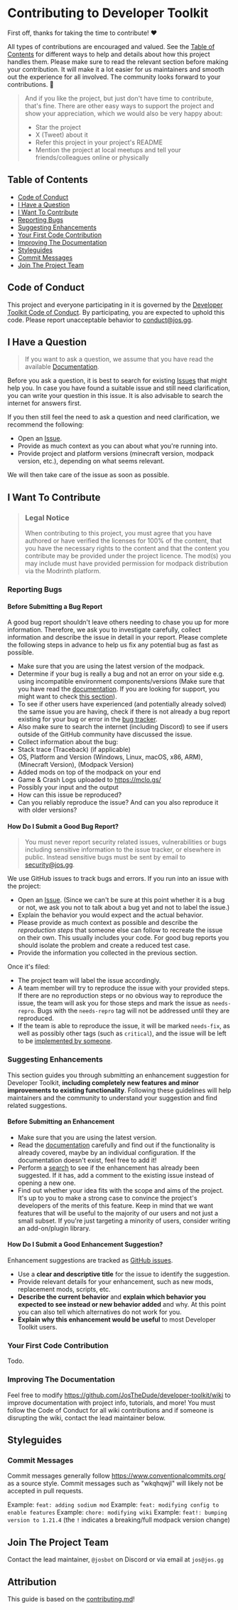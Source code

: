 # Contributing to Developer Toolkit

First off, thanks for taking the time to contribute! ❤️

All types of contributions are encouraged and valued. See the [Table of Contents](#table-of-contents) for different ways to help and details about how this project handles them. Please make sure to read the relevant section before making your contribution. It will make it a lot easier for us maintainers and smooth out the experience for all involved. The community looks forward to your contributions. 🎉

> And if you like the project, but just don't have time to contribute, that's fine. There are other easy ways to support the project and show your appreciation, which we would also be very happy about:
> - Star the project
> - X (Tweet) about it
> - Refer this project in your project's README
> - Mention the project at local meetups and tell your friends/colleagues online or physically

## Table of Contents

- [Code of Conduct](#code-of-conduct)
- [I Have a Question](#i-have-a-question)
- [I Want To Contribute](#i-want-to-contribute)
- [Reporting Bugs](#reporting-bugs)
- [Suggesting Enhancements](#suggesting-enhancements)
- [Your First Code Contribution](#your-first-code-contribution)
- [Improving The Documentation](#improving-the-documentation)
- [Styleguides](#styleguides)
- [Commit Messages](#commit-messages)
- [Join The Project Team](#join-the-project-team)


## Code of Conduct

This project and everyone participating in it is governed by the
[Developer Toolkit Code of Conduct](https://github.com/JosTheDude/developer-toolkit/blob/main/CODE_OF_CONDUCT.md).
By participating, you are expected to uphold this code. Please report unacceptable behavior to conduct@jos.gg.


## I Have a Question

> If you want to ask a question, we assume that you have read the available [Documentation](https://github.com/JosTheDude/developer-toolkit/wiki).

Before you ask a question, it is best to search for existing [Issues](https://github.com/JosTheDude/developer-toolkit/issues) that might help you. In case you have found a suitable issue and still need clarification, you can write your question in this issue. It is also advisable to search the internet for answers first.

If you then still feel the need to ask a question and need clarification, we recommend the following:

- Open an [Issue](https://github.com/JosTheDude/developer-toolkit/issues/new).
- Provide as much context as you can about what you're running into.
- Provide project and platform versions (minecraft version, modpack version, etc.), depending on what seems relevant.

We will then take care of the issue as soon as possible.

## I Want To Contribute

> ### Legal Notice
> When contributing to this project, you must agree that you have authored or have verified the licenses for 100% of the content, that you have the necessary rights to the content and that the content you contribute may be provided under the project licence. The mod(s) you may include must have provided permission for modpack distribution via the Modrinth platform.

### Reporting Bugs

#### Before Submitting a Bug Report

A good bug report shouldn't leave others needing to chase you up for more information. Therefore, we ask you to investigate carefully, collect information and describe the issue in detail in your report. Please complete the following steps in advance to help us fix any potential bug as fast as possible.

- Make sure that you are using the latest version of the modpack.
- Determine if your bug is really a bug and not an error on your side e.g. using incompatible environment components/versions (Make sure that you have read the [documentation](https://github.com/JosTheDude/developer-toolkit/wiki). If you are looking for support, you might want to check [this section](#i-have-a-question)).
- To see if other users have experienced (and potentially already solved) the same issue you are having, check if there is not already a bug report existing for your bug or error in the [bug tracker](https://github.com/JosTheDude/developer-toolkit/issues?q=label%3Abug).
- Also make sure to search the internet (including Discord) to see if users outside of the GitHub community have discussed the issue.
- Collect information about the bug:
- Stack trace (Traceback) (if applicable)
- OS, Platform and Version (Windows, Linux, macOS, x86, ARM), (Minecraft Version), (Modpack Version)
- Added mods on top of the modpack on your end
- Game & Crash Logs uploaded to https://mclo.gs/
- Possibly your input and the output
- How can this issue be reproduced?
- Can you reliably reproduce the issue? And can you also reproduce it with older versions?

#### How Do I Submit a Good Bug Report?

> You must never report security related issues, vulnerabilities or bugs including sensitive information to the issue tracker, or elsewhere in public. Instead sensitive bugs must be sent by email to security@jos.gg.

We use GitHub issues to track bugs and errors. If you run into an issue with the project:

- Open an [Issue](https://github.com/JosTheDude/developer-toolkit/issues/new). (Since we can't be sure at this point whether it is a bug or not, we ask you not to talk about a bug yet and not to label the issue.)
- Explain the behavior you would expect and the actual behavior.
- Please provide as much context as possible and describe the *reproduction steps* that someone else can follow to recreate the issue on their own. This usually includes your code. For good bug reports you should isolate the problem and create a reduced test case.
- Provide the information you collected in the previous section.

Once it's filed:

- The project team will label the issue accordingly.
- A team member will try to reproduce the issue with your provided steps. If there are no reproduction steps or no obvious way to reproduce the issue, the team will ask you for those steps and mark the issue as `needs-repro`. Bugs with the `needs-repro` tag will not be addressed until they are reproduced.
- If the team is able to reproduce the issue, it will be marked `needs-fix`, as well as possibly other tags (such as `critical`), and the issue will be left to be [implemented by someone](#your-first-code-contribution).

### Suggesting Enhancements

This section guides you through submitting an enhancement suggestion for Developer Toolkit, **including completely new features and minor improvements to existing functionality**. Following these guidelines will help maintainers and the community to understand your suggestion and find related suggestions.

#### Before Submitting an Enhancement

- Make sure that you are using the latest version.
- Read the [documentation](https://github.com/JosTheDude/developer-toolkit/wiki) carefully and find out if the functionality is already covered, maybe by an individual configuration. If the documentation doesn't exist, feel free to add it!
- Perform a [search](https://github.com/JosTheDude/developer-toolkit/issues) to see if the enhancement has already been suggested. If it has, add a comment to the existing issue instead of opening a new one.
- Find out whether your idea fits with the scope and aims of the project. It's up to you to make a strong case to convince the project's developers of the merits of this feature. Keep in mind that we want features that will be useful to the majority of our users and not just a small subset. If you're just targeting a minority of users, consider writing an add-on/plugin library.

<!-- omit in toc -->
#### How Do I Submit a Good Enhancement Suggestion?

Enhancement suggestions are tracked as [GitHub issues](https://github.com/JosTheDude/developer-toolkit/issues).

- Use a **clear and descriptive title** for the issue to identify the suggestion.
- Provide relevant details for your enhancement, such as new mods, replacement mods, scripts, etc.
- **Describe the current behavior** and **explain which behavior you expected to see instead or new behavior added** and why. At this point you can also tell which alternatives do not work for you.
- **Explain why this enhancement would be useful** to most Developer Toolkit users.

### Your First Code Contribution
<!-- TODO
include Setup of env, IDE and typical getting started instructions?

-->
Todo.

### Improving The Documentation
Feel free to modify https://github.com/JosTheDude/developer-toolkit/wiki to improve documentation with project info, tutorials, and more! You must follow the Code of Conduct for all wiki contributions and if someone is disrupting the wiki, contact the lead maintainer below.

## Styleguides
### Commit Messages
Commit messages generally follow https://www.conventionalcommits.org/ as a source style. Commit messages such as "wkqhqwjl" will likely not be accepted in pull requests.

Example: `feat: adding sodium mod`
Example: `feat: modifying config to enable features`
Example: `chore: modifying wiki`
Example: `feat!: bumping version to 1.21.4` (the `!` indicates a breaking/full modpack version change)

## Join The Project Team
<!-- TODO -->
Contact the lead maintainer, `@josbot` on Discord or via email at `jos@jos.gg`

<!-- omit in toc -->
## Attribution
This guide is based on the [contributing.md](https://contributing.md/generator)!

